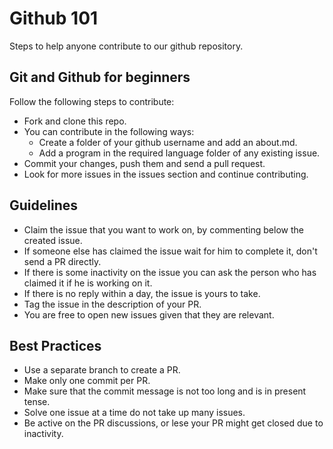 # Github 101
Steps to help anyone contribute to our github repository.

## Git and Github for beginners
Follow the following steps to contribute:

* Fork and clone this repo.
* You can contribute in the following ways:
    * Create a folder of your github username and add an about.md.
    * Add a program in the required language folder of any existing issue. 
* Commit your changes, push them and send a pull request.
* Look for more issues in the issues section and continue contributing.


## Guidelines

* Claim the issue that you want to work on, by commenting below the created issue.
* If someone else has claimed the issue wait for him to complete it, don't send a PR directly.
* If there is some inactivity on the issue you can ask the person who has claimed it if he is working on it.
* If there is no reply within a day, the issue is yours to take.
* Tag the issue in the description of your PR.
* You are free to open new issues given that they are relevant.

## Best Practices

* Use a separate branch to create a PR.
* Make only one commit per PR.
* Make sure that the commit message is not too long and is in present tense.
* Solve one issue at a time do not take up many issues.
* Be active on the PR discussions, or lese your PR might get closed due to inactivity.
